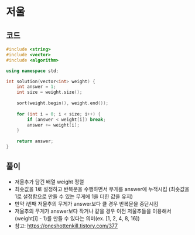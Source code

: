 # 저울

## 코드
```cpp
#include <string>
#include <vector>
#include <algorithm>

using namespace std;

int solution(vector<int> weight) {
    int answer = 1;
    int size = weight.size();
    
    sort(weight.begin(), weight.end());
    
    for (int i = 0; i < size; i++) {
        if (answer < weight[i]) break;
        answer += weight[i];
    }
    
    return answer;
}
```

## 풀이
- 저울추가 담긴 배열 weight 정렬
- 최솟값을 1로 설정하고 반복문을 수행하면서 무게를 answer에 누적시킴 (최솟값을 1로 설정함으로 만들 수 있는 무게에 1을 더한 값을 유지)
- 만약 i번째 저울추의 무게가 answer보다 클 경우 반복문을 중단시킴
- 저울추의 무게가 answer보다 작거나 같을 경우 이전 저울추들을 이용해서 (weight[i] - 1)를 만들 수 있다는 의미(ex. [1, 2, 4, 8, 16])
- 참고: https://oneshottenkill.tistory.com/377